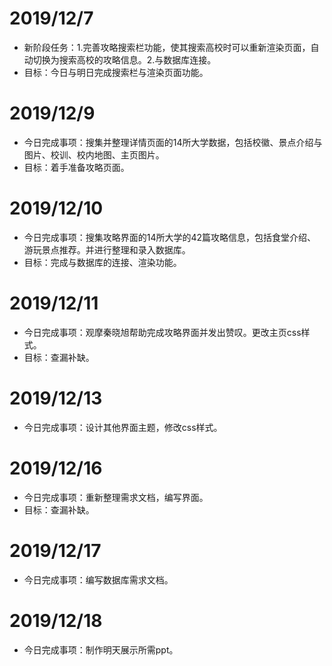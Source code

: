 # 2019/12/7
* 新阶段任务：1.完善攻略搜索栏功能，使其搜索高校时可以重新渲染页面，自动切换为搜索高校的攻略信息。2.与数据库连接。
* 目标：今日与明日完成搜索栏与渲染页面功能。

# 2019/12/9
* 今日完成事项：搜集并整理详情页面的14所大学数据，包括校徽、景点介绍与图片、校训、校内地图、主页图片。
* 目标：着手准备攻略页面。

# 2019/12/10
* 今日完成事项：搜集攻略界面的14所大学的42篇攻略信息，包括食堂介绍、游玩景点推荐。并进行整理和录入数据库。
* 目标：完成与数据库的连接、渲染功能。

# 2019/12/11
* 今日完成事项：观摩秦晓旭帮助完成攻略界面并发出赞叹。更改主页css样式。
* 目标：查漏补缺。

# 2019/12/13
* 今日完成事项：设计其他界面主题，修改css样式。

# 2019/12/16
* 今日完成事项：重新整理需求文档，编写界面。
* 目标：查漏补缺。

# 2019/12/17
* 今日完成事项：编写数据库需求文档。

# 2019/12/18
* 今日完成事项：制作明天展示所需ppt。
